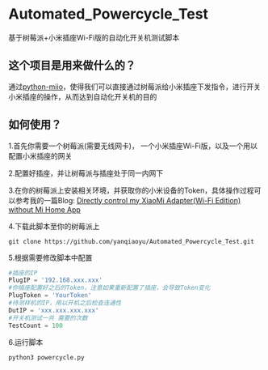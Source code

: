 # Automated_Powercycle_Test
基于树莓派+小米插座Wi-Fi版的自动化开关机测试脚本

## 这个项目是用来做什么的？
通过[python-miio](https://github.com/rytilahti/python-miio)，使得我们可以直接通过树莓派给小米插座下发指令，进行开关小米插座的操作，从而达到自动化开关机的目的

## 如何使用？
1.首先你需要一个树莓派(需要无线网卡)， 一个小米插座Wi-Fi版，以及一个用以配置小米插座的网关

2.配置好插座，并让树莓派与插座处于同一内网下

3.在你的树莓派上安装相关环境，并获取你的小米设备的Token，具体操作过程可以参考我的一篇Blog: [Directly control my XiaoMi Adapter(Wi-Fi Edition) without Mi Home App](https://github.com/yanqiaoyu/Sth-Worth-Recording/blob/master/directly-control-my-mi-plug-wi-fi-edition-without-mi-home-app.md)

4.下载此脚本至你的树莓派上
```shell
git clone https://github.com/yanqiaoyu/Automated_Powercycle_Test.git
```

5.根据需要修改脚本中配置
```python
#插座的IP
PlugIP = '192.168.xxx.xxx'
#你插座配置好之后的Token，注意如果重新配置了插座，会导致Token变化
PlugToken = 'YourToken'
#待测样机的IP，用以开机之后检查连通性
DutIP = 'xxx.xxx.xxx.xxx'
#开关机测试一共 需要的次数
TestCount = 100
```
6.运行脚本
```shell
python3 powercycle.py
```
